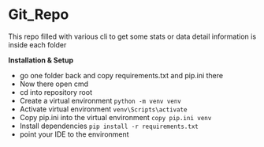 # Git_Repo
This repo filled with various cli to get some stats or data
detail information is inside each folder

**Installation & Setup**

- go one folder back and copy requirements.txt and pip.ini there
- Now there open cmd
- cd into repository root
- Create a virtual environment `python -m venv venv`
- Activate virtual environment `venv\Scripts\activate`
- Copy pip.ini into the virtual environment `copy pip.ini venv`
- Install dependencies `pip install -r requirements.txt`
- point your IDE to the environment
